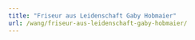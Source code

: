 ```yaml
---
title: "Friseur aus Leidenschaft Gaby Hobmaier"
url: /wang/friseur-aus-leidenschaft-gaby-hobmaier/
---
```

